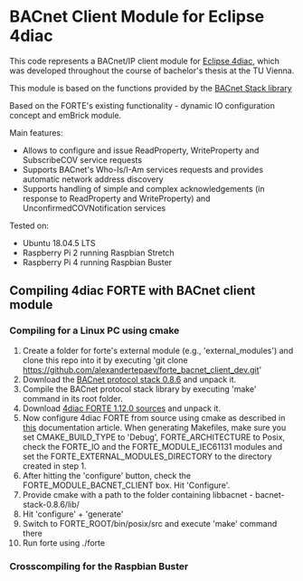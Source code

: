 # BACnet Client Module for Eclipse 4diac

This code represents a BACnet/IP client module for [Eclipse 4diac](https://www.eclipse.org/4diac/), which was developed throughout the course of bachelor's thesis at the TU Vienna.

This module is based on the functions provided by the [BACnet Stack library](http://bacnet.sourceforge.net/)

Based on the FORTE's existing functionality - dynamic IO configuration concept and emBrick module.

Main features:
+ Allows to configure and issue ReadProperty, WriteProperty and SubscribeCOV service requests
+ Supports BACnet's Who-Is/I-Am services requests and provides automatic network address discovery
+ Supports handling of simple and complex acknowledgements (in response to ReadProperty and WriteProperty) and UnconfirmedCOVNotification services

Tested on:
+ Ubuntu 18.04.5 LTS
+ Raspberry Pi 2 running Raspbian Stretch
+ Raspberry Pi 4 running Raspbian Buster

## Compiling 4diac FORTE with BACnet client module 
### Compiling for a Linux PC using cmake
1. Create a folder for forte's external module (e.g., 'external_modules') and clone this repo into it by executing 'git clone https://github.com/alexandertepaev/forte_bacnet_client_dev.git'
2. Download the [BACnet protocol stack 0.8.6](https://sourceforge.net/projects/bacnet/files/bacnet-stack/bacnet-stack-0.8.6/) and unpack it.
3. Compile the BACnet protocol stack library by executing 'make' command in its root folder.
4. Download [4diac FORTE 1.12.0 sources](https://www.eclipse.org/downloads/download.php?file=/4diac/releases/1.12/forte/forte-incubation_1.12.0.zip) and unpack it.
5. Now configure 4diac FORTE from source using cmake as described in [this](https://www.eclipse.org/4diac/en_help.php?helppage=html/installation/install.html) documentation article. When generating Makefiles, make sure you set CMAKE_BUILD_TYPE to 'Debug', FORTE_ARCHITECTURE to Posix, check the FORTE_IO and the FORTE_MODULE_IEC61131 modules and set the FORTE_EXTERNAL_MODULES_DIRECTORY to the directory created in step 1.
6. After hitting the 'configure' button, check the FORTE_MODULE_BACNET_CLIENT box. Hit 'Configure'.
7. Provide cmake with a path to the folder containing libbacnet - bacnet-stack-0.8.6/lib/
8. Hit 'configure' + 'generate'
9. Switch to FORTE_ROOT/bin/posix/src and execute 'make' command there
10. Run forte using ./forte

### Crosscompiling for the Raspbian Buster

